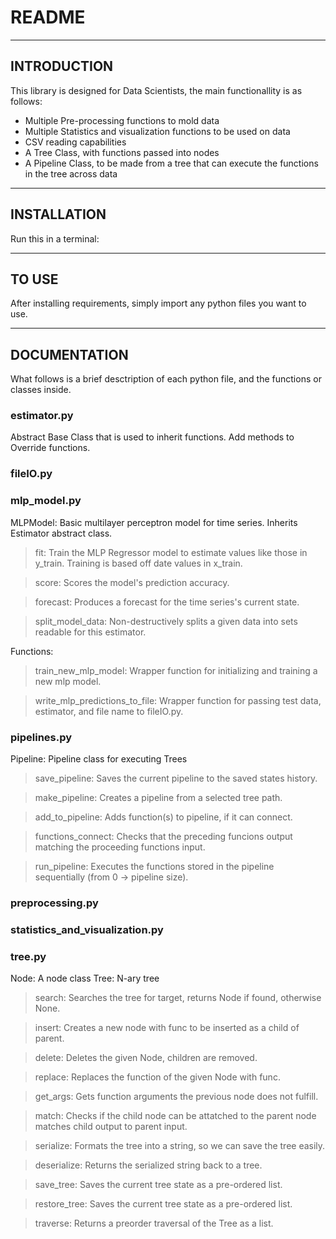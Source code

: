 # README

---

## INTRODUCTION

This library is designed for Data Scientists, the main functionallity is as follows:
- Multiple Pre-processing functions to mold data
- Multiple Statistics and visualization functions to be used on data
- CSV reading capabilities
- A Tree Class, with functions passed into nodes
- A Pipeline Class, to be made from a tree that can execute the functions in the tree across data

---

## INSTALLATION

Run this in a terminal: 

---

## TO USE

After installing requirements, simply import any python files you want to use.

---

## DOCUMENTATION

What follows is a brief desctription of each python file, and the functions or classes inside.

### estimator.py
Abstract Base Class that is used to inherit functions. Add methods to Override functions.

### fileIO.py

### mlp_model.py
MLPModel: Basic multilayer perceptron model for time series. Inherits Estimator abstract class.
> fit: Train the MLP Regressor model to estimate values like those in y_train. Training is based off date values in x_train.

> score: Scores the model's prediction accuracy.

> forecast: Produces a forecast for the time series's current state.

> split_model_data: Non-destructively splits a given data into sets readable for this estimator.

Functions:
> train_new_mlp_model: Wrapper function for initializing and training a new mlp model.

> write_mlp_predictions_to_file: Wrapper function for passing test data, estimator, and file name to fileIO.py.

### pipelines.py
Pipeline: Pipeline class for executing Trees
> save_pipeline: Saves the current pipeline to the saved states history.

> make_pipeline: Creates a pipeline from a selected tree path.

> add_to_pipeline: Adds function(s) to pipeline, if it can connect.

> functions_connect: Checks that the preceding funcions output matching the proceeding functions input.

> run_pipeline: Executes the functions stored in the pipeline sequentially (from 0 -> pipeline size).

### preprocessing.py

### statistics_and_visualization.py

### tree.py
Node: A node class
Tree: N-ary tree
> search: Searches the tree for target, returns Node if found, otherwise None.

> insert: Creates a new node with func to be inserted as a child of parent.

> delete: Deletes the given Node, children are removed.

> replace: Replaces the function of the given Node with func.

> get_args: Gets function arguments the previous node does not fulfill.

> match: Checks if the child node can be attatched to the parent node matches child output to parent input.

> serialize: Formats the tree into a string, so we can save the tree easily.

> deserialize: Returns the serialized string back to a tree.

> save_tree: Saves the current tree state as a pre-ordered list.

> restore_tree: Saves the current tree state as a pre-ordered list.

> traverse: Returns a preorder traversal of the Tree as a list.
